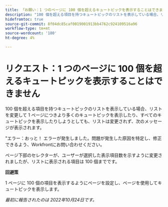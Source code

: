 ```yaml
---
title: 「お願い：1 つのページに 100 個を超えるキュートピックを表示することはできません»
description: "100 個を超える項目を持つキュートピックのリストを表示している場合、リストを変更して 1 ページにつきより多くのキュートピックを表示したり、すべてのキュートピックを表示したりしようとしても、リストは変更されず、エラーメッセージが表示されます。"
hidefromtoc: true
source-git-commit: 8f04dc85caf0019001913bb4762c924109516a96
workflow-type: tm+mt
source-wordcount: '180'
ht-degree: 4%

---
```



# リクエスト：1 つのページに 100 個を超えるキュートピックを表示することはできません

100 個を超える項目を持つキュートピックのリストを表示している場合、リストを変更して 1 ページにつきより多くのキュートピックを表示したり、すべてのキュートピックを表示したりしようとしても、リストは変更されず、次のメッセージが表示されます。

&quot;エラー：おっと！ エラーが発生しました。問題が発生した原因を特定し、修正できるよう、Workfrontにお問い合わせください。

ページ下部のセレクターが、ユーザーが選択した表示項目数を示すように変更されましたが、リストに表示される項目は 100 個までです。

**回避策**

1 ページに 100 個の項目を表示するようにページを設定し、ページを使用してキュートピックを表示します。

_最初に報告されたのは 2022年10月24日です。_

